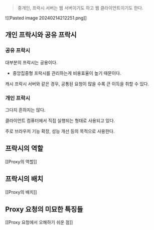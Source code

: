 > 중개인, 프락시 서버는 웹 서버이기도 하고 웹 클라이언트이기도 한다.

![[Pasted image 20240214212251.png]]

## 개인 프락시와 공유 프락시

### 공유 프락시

대부분의 프락시는 공용이다.
- 중앙집중형 프락시를 관리하는게 비용효율이 높기 때문이다.

캐시 프락시 서버와 같은 경우, 공통된 요청이 많을 수록 큰 이득을 취할 수 있다.

### 개인 프락시

그다지 흔하지는 않다.

클라이언트 컴퓨터에서 직접 실행되는 형태로 사용되고 있다.

주로 브라우저 기능 확장, 성능 개선 등의 목적으로 사용한다.


## 프락시의 역할

[[Proxy의 역할]]


## 프락시의 배치

[[Proxy의 배치]]

## Proxy 요청의 미묘한 특징들

[[Proxy 요청에서 오해하기 쉬운 점]]
